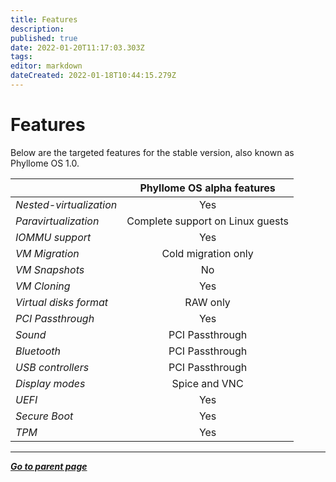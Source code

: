 ```yaml
---
title: Features
description: 
published: true
date: 2022-01-20T11:17:03.303Z
tags: 
editor: markdown
dateCreated: 2022-01-18T10:44:15.279Z
---
```


# Features

Below are the targeted features for the stable version, also known as Phyllome OS 1.0.

| | Phyllome OS alpha features |
| :- | :-: |
| *Nested-virtualization* | Yes |
| *Paravirtualization* | Complete support on Linux guests |
| *IOMMU support* | Yes |
| *VM Migration* | Cold migration only |
| *VM Snapshots* | No |
| *VM Cloning* | Yes |
| *Virtual disks format* | RAW only |
| *PCI Passthrough* | Yes |
| *Sound* | PCI Passthrough |
| *Bluetooth* | PCI Passthrough |
| *USB controllers* | PCI Passthrough |
| *Display modes* | Spice and VNC |
| *UEFI* | Yes |
| *Secure Boot* | Yes |
| *TPM* | Yes |

---

*[**Go to parent page**](/phyllomeos/)*